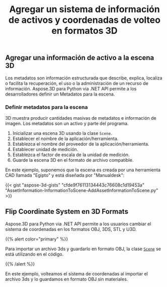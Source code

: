 ﻿---
title: Agregar un sistema de información de activos y coordenadas de volteo en formatos 3D
type: docs
weight: 10
url: /es/python-net/add-an-asset-information-and-flip-coordinate-system-in-3d-formats/
description: Los metadatos son información estructurada que describe, explica, localiza o facilita la recuperación, el uso o la administración de un recurso de información. Aspose.3D para Python via .NET API permite a los desarrolladores definir un Metadatos para la escena.
---
## **Agregar una información de activo a la escena 3D**
Los metadatos son información estructurada que describe, explica, localiza o facilita la recuperación, el uso o la administración de un recurso de información. Aspose.3D para Python via .NET API permite a los desarrolladores definir un Metadatos para la escena.
### **Definir metadatos para la escena**
3D muestra producir cantidades masivas de metadatos e información de imagen. Los metadatos son un activo y parte del programa.

1. Inicializar una escena 3D usando la clase `Scene`.
1. Establecer el nombre de la aplicación/herramienta.
1. Establezca el nombre del proveedor de la aplicación/herramienta.
1. Establecer unidad de medición.
1. Establezca el factor de escala de la unidad de medición.
1. Guarde la escena 3D en el formato de archivo compatible.

En este ejemplo, suponemos que la escena es creada por una herramienta CAD llamada "Egipto" y está diseñada por "Manualdesk":

{{< gist "aspose-3d-gists" "cfde9f76113134443c76608c1d19453a" "AssetInformation-InformationToScene-AddAssetInformationToScene.py" >}}
## **Flip Coordinate System en 3D Formats**
Aspose.3D para Python via .NET API permite a los usuarios cambiar el sistema de coordenadas en los formatos OBJ, 3DS, STL y U3D.

{{% alert color="primary" %}} 

Para importar un archivo 3ds y guardarlo en formato OBJ, la clase [`Scene`](https://reference.aspose.com/3d/net/aspose.threed/scene) se está utilizando en el código.

{{% /alert %}} 

En este ejemplo, volteamos el sistema de coordenadas al importar el archivo 3ds y lo guardamos en formato OBJ sin materiales.
